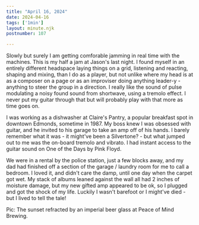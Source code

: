 ```yaml
---
title: "April 16, 2024"
date: 2024-04-16
tags: ['1min']
layout: minute.njk
postnumber: 107

---
```


Slowly but surely I am getting comforable jamming in real time with the machines. This is my half a jam at Jason's last night. I found myself in an entirely different headspace laying things on a grid, listening and reacting, shaping and mixing, than I do as a player, but not unlike where my head is at as a composer on a page or as an improviser doing anything leader-y - anything to steer the group in a direction. I really like the sound of pulse modulating a noisy found sound from shortwave, using a tremolo effect. I never put my guitar through that but will probably play with that more as time goes on. 

I was working as a dishwasher at Claire's Pantry, a popular breakfast spot in downtown Edmonds, sometime in 1987. My boss knew I was obsessed with guitar, and he invited to his garage to take an amp off of his hands. I barely remember what it was - it might've been a Silvertone? - but what jumped out to me was the on-board tremolo and vibrato. I had instant access to the guitar sound on One of the Days by Pink Floyd.

We were in a rental by the police station, just a few blocks away, and my dad had finished off a section of the garage / laundry room for me to call a bedroom. I loved it, and didn't care the damp, until one day when the carpet got wet. My stack of albums leaned against the wall all had 2 inches of moisture damage, but my new gifted amp appeared to be ok, so I plugged and got the shock of my life. Luckily I wasn't barefoot or I might've died - but I lived to tell the tale! 

Pic: The sunset refracted by an imperial beer glass at Peace of Mind Brewing.